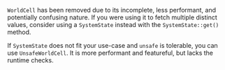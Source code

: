 `WorldCell` has been removed due to its incomplete, less performant, and potentially confusing nature. If you were using it to fetch multiple distinct values, consider using a `SystemState` instead with the `SystemState::get()` method.

If `SystemState` does not fit your use-case and `unsafe` is tolerable, you can use `UnsafeWorldCell`. It is more performant and featureful, but lacks the runtime checks.
